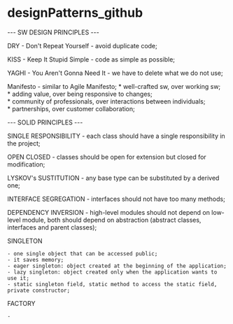 # designPatterns_github

--- SW DESIGN PRINCIPLES ---

DRY - Don't Repeat Yourself - avoid duplicate code;

KISS - Keep It Stupid Simple - code as simple as possible;

YAGHI - You Aren't Gonna Need It - we have to delete what we do not use;

Manifesto - similar to Agile Manifesto; 
                    * well-crafted sw, over working sw;       
                    * adding value, over being responsive to changes;       
                    * community of professionals, over interactions between individuals;       
                    * partnerships, over customer collaboration;

--- SOLID PRINCIPLES ---

SINGLE RESPONSIBILITY - each class should have a single responsibility in the project;

OPEN CLOSED - classes should be open for extension but closed for modification;

LYSKOV's SUSTITUTION - any base type can be substituted by a derived one;

INTERFACE SEGREGATION - interfaces should not have too many methods;

DEPENDENCY INVERSION - high-level modules should not depend on low-level module, both should depend on abstraction (abstract classes, interfaces and parent classes);


SINGLETON

    - one single object that can be accessed public;
    - it saves memory;
    - eager singleton: object created at the beginning of the application;
    - lazy singleton: object created only when the application wants to use it;
    - static singleton field, static method to access the static field, private constructor;  

FACTORY

    - 